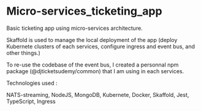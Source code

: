 # Micro-services_ticketing_app

Basic ticketing app using micro-services architecture.

Skaffold is used to manage the local deployment of the app (deploy Kubernete clusters of each services, configure ingress and event bus, and other things.)

To re-use the codebase of the event bus, I created a personnal npm package (@djticketsudemy/common) that I am using in each services.

Technologies used :

NATS-streaming, NodeJS, MongoDB, Kubernete, Docker, Skaffold, Jest, TypeScript, Ingress
